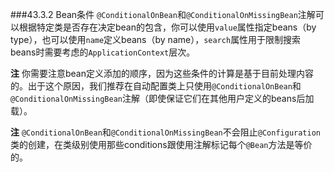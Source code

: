###43.3.2 Bean条件
`@ConditionalOnBean`和`@ConditionalOnMissingBean`注解可以根据特定类是否存在决定bean的包含，你可以使用`value`属性指定beans（by type），也可以使用`name`定义beans（by name），`search`属性用于限制搜索beans时需要考虑的`ApplicationContext`层次。

**注** 你需要注意bean定义添加的顺序，因为这些条件的计算是基于目前处理内容的。出于这个原因，我们推荐在自动配置类上只使用`@ConditionalOnBean`和`@ConditionalOnMissingBean`注解（即使保证它们在其他用户定义的beans后加载）。

**注** `@ConditionalOnBean`和`@ConditionalOnMissingBean`不会阻止`@Configuration`类的创建，在类级别使用那些conditions跟使用注解标记每个`@Bean`方法是等价的。
